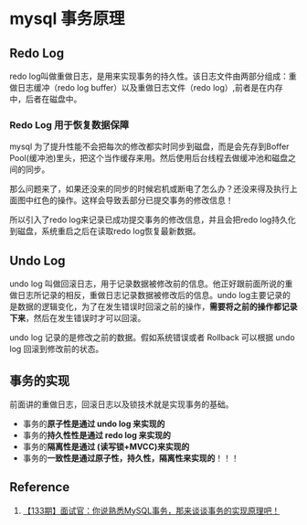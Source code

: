 # mysql 事务原理

## Redo Log

redo log叫做重做日志，是用来实现事务的持久性。该日志文件由两部分组成：重做日志缓冲（redo log buffer）以及重做日志文件（redo log）,前者是在内存中，后者在磁盘中。

### Redo Log 用于恢复数据保障

mysql 为了提升性能不会把每次的修改都实时同步到磁盘，而是会先存到Boffer Pool(缓冲池)里头，把这个当作缓存来用。然后使用后台线程去做缓冲池和磁盘之间的同步。

那么问题来了，如果还没来的同步的时候宕机或断电了怎么办？还没来得及执行上面图中红色的操作。这样会导致丢部分已提交事务的修改信息！

所以引入了redo log来记录已成功提交事务的修改信息，并且会把redo log持久化到磁盘，系统重启之后在读取redo log恢复最新数据。

## Undo Log

undo log 叫做回滚日志，用于记录数据被修改前的信息。他正好跟前面所说的重做日志所记录的相反，重做日志记录数据被修改后的信息。undo log主要记录的是数据的逻辑变化，为了在发生错误时回滚之前的操作，**需要将之前的操作都记录下来**，然后在发生错误时才可以回滚。

undo log 记录的是修改之前的数据。假如系统错误或者 Rollback 可以根据 undo log 回滚到修改前的状态。

## 事务的实现

前面讲的重做日志，回滚日志以及锁技术就是实现事务的基础。

* 事务的**原子性是通过 undo log 来实现的**
* 事务的**持久性性是通过 redo log 来实现的**
* 事务的**隔离性是通过 (读写锁+MVCC)来实现的**
* 事务的**一致性是通过原子性，持久性，隔离性来实现的**！！！

## Reference

1. [【133期】面试官：你说熟悉MySQL事务，那来谈谈事务的实现原理吧！](https://zhuanlan.zhihu.com/p/162035351)
